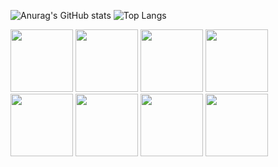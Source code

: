 
![Anurag's GitHub stats](https://github-readme-stats.vercel.app/api?username=andreyfcs&theme=holi&show_icons=true)
![Top Langs](https://github-readme-stats.vercel.app/api/top-langs/?username=andreyfcs&layout=compact&theme=holi&height=180&custom_title=Top+Languages)

<div>
  
<img src="https://cdn.jsdelivr.net/gh/devicons/devicon@latest/icons/javascript/javascript-original.svg" height="100" width="100" />
<img src="https://cdn.jsdelivr.net/gh/devicons/devicon@latest/icons/nodejs/nodejs-original.svg" height="100" width="100" />
<img src="https://cdn.jsdelivr.net/gh/devicons/devicon@latest/icons/react/react-original.svg" height="100" width="100" />
<img src="https://cdn.jsdelivr.net/gh/devicons/devicon@latest/icons/nextjs/nextjs-original.svg" height="100" width="100" />
<img src="https://cdn.jsdelivr.net/gh/devicons/devicon@latest/icons/docker/docker-original.svg" height="100" width="100" />
<img src="https://cdn.jsdelivr.net/gh/devicons/devicon@latest/icons/git/git-original.svg" height="100" width="100" />
<img src="https://cdn.jsdelivr.net/gh/devicons/devicon@latest/icons/github/github-original.svg" height="100" width="100" />
<img src="https://cdn.jsdelivr.net/gh/devicons/devicon@latest/icons/linux/linux-original.svg" height="100" width="100" />
          
</div>
